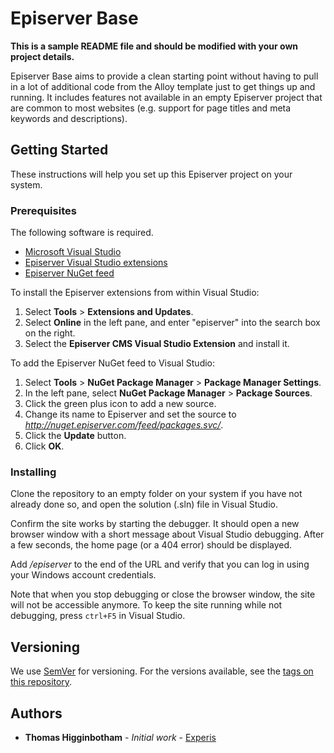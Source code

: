 # Episerver Base

**This is a sample README file and should be modified with your own project details.**

Episerver Base aims to provide a clean starting point without having to pull in a lot of additional code from the Alloy template just to get things up and running. It includes features not available in an empty Episerver project that are common to most websites (e.g. support for page titles and meta keywords and descriptions).

## Getting Started

These instructions will help you set up this Episerver project on your system.

### Prerequisites

The following software is required.

* [Microsoft Visual Studio](http://www.visualstudio.com/)
* [Episerver Visual Studio extensions](https://visualstudiogallery.msdn.microsoft.com/4ad95160-e72f-4355-b53e-0994d2958d3e)
* [Episerver NuGet feed](https://world.episerver.com/documentation/Items/Installation-Instructions/Installing-Episerver-updates/)

To install the Episerver extensions from within Visual Studio:

1. Select **Tools** > **Extensions and Updates**.
1. Select **Online** in the left pane, and enter "episerver" into the search box on the right.
1. Select the **Episerver CMS Visual Studio Extension** and install it.

To add the Episerver NuGet feed to Visual Studio:

1. Select **Tools** > **NuGet Package Manager** > **Package Manager Settings**.
1. In the left pane, select **NuGet Package Manager** > **Package Sources**.
1. Click the green plus icon to add a new source.
1. Change its name to Episerver and set the source to *http://nuget.episerver.com/feed/packages.svc/*.
1. Click the **Update** button.
1. Click **OK**.

### Installing

Clone the repository to an empty folder on your system if you have not already done so, and open the solution (.sln) file in Visual Studio.

Confirm the site works by starting the debugger. It should open a new browser window with a short message about Visual Studio debugging. After a few seconds, the home page (or a 404 error) should be displayed.

Add */episerver* to the end of the URL and verify that you can log in using your Windows account credentials.

Note that when you stop debugging or close the browser window, the site will not be accessible anymore. To keep the site running while not debugging, press `ctrl+F5` in Visual Studio.

## Versioning

We use [SemVer](http://semver.org/) for versioning. For the versions available, see the [tags on this repository](https://github.com/your/project/tags). 

## Authors

* **Thomas Higginbotham** - *Initial work* - [Experis](http://experisspark.com/)
